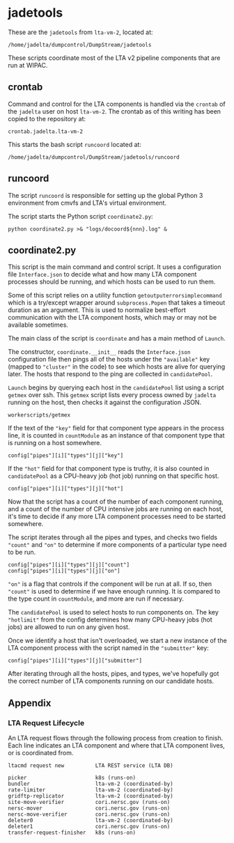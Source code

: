 # jadetools
These are the `jadetools` from `lta-vm-2`, located at:

    /home/jadelta/dumpcontrol/DumpStream/jadetools

These scripts coordinate most of the LTA v2 pipeline components that are
run at WIPAC.

## crontab
Command and control for the LTA components is handled via the `crontab` of
the `jadelta` user on host `lta-vm-2`. The crontab as of this writing has
been copied to the repository at:

    crontab.jadelta.lta-vm-2

This starts the bash script `runcoord` located at:

    /home/jadelta/dumpcontrol/DumpStream/jadetools/runcoord

## runcoord
The script `runcoord` is responsible for setting up the global Python 3
environment from cmvfs and LTA's virtual environment.

The script starts the Python script `coordinate2.py`:

    python coordinate2.py >& "logs/docoord${nnn}.log" &

## coordinate2.py
This script is the main command and control script. It uses a configuration
file `Interface.json` to decide what and how many LTA component processes
should be running, and which hosts can be used to run them.

Some of this script relies on a utility function `getoutputerrorsimplecommand`
which is a try/except wrapper around `subprocess.Popen` that takes a timeout
duration as an argument. This is used to normalize best-effort communication
with the LTA component hosts, which may or may not be available sometimes.

The main class of the script is `coordinate` and has a main method of `Launch`.

The constructor, `coordinate.__init__` reads the `Interface.json` configuration
file then pings all of the hosts under the `"available"` key (mapped to
`"cluster"` in the code) to see which hosts are alive for querying later. The
hosts that respond to the ping are collected in `candidatePool`.

`Launch` begins by querying each host in the `candidatePool` list using a
script `getmex` over ssh. This `getmex` script lists every process owned by
`jadelta` running on the host, then checks it against the configuration JSON.

    workerscripts/getmex

If the text of the `"key"` field for that component type appears in the process
line, it is counted in `countModule` as an instance of that component type that
is running on a host somewhere.

    config["pipes"][i]["types"][j]["key"]

If the `"hot"` field for that component type is truthy, it is also counted
in `candidatePool` as a CPU-heavy job (hot job) running on that specific host.

    config["pipes"][i]["types"][j]["hot"]

Now that the script has a count of the number of each component running, and a
count of the number of CPU intensive jobs are running on each host, it's time
to decide if any more LTA component processes need to be started somewhere.

The script iterates through all the pipes and types, and checks two fields
`"count"` and `"on"` to determine if more components of a particular type need
to be run.

    config["pipes"][i]["types"][j]["count"]
    config["pipes"][i]["types"][j]["on"]

`"on"` is a flag that controls if the component will be run at all. If so,
then `"count"` is used to determine if we have enough running. It is compared
to the type count in `countModule`, and more are run if necessary.

The `candidatePool` is used to select hosts to run components on. The key
`"hotlimit"` from the config determines how many CPU-heavy jobs (hot jobs)
are allowed to run on any given host.

Once we identify a host that isn't overloaded, we start a new instance of
the LTA component process with the script named in the `"submitter"` key:

    config["pipes"][i]["types"][j]["submitter"]

After iterating through all the hosts, pipes, and types, we've hopefully got
the correct number of LTA components running on our candidate hosts.

## Appendix

### LTA Request Lifecycle
An LTA request flows through the following process from creation to finish.
Each line indicates an LTA component and where that LTA component lives, or
is coordinated from.

    ltacmd request new          LTA REST service (LTA DB)

    picker                      k8s (runs-on)
    bundler                     lta-vm-2 (coordinated-by)
    rate-limiter                lta-vm-2 (coordinated-by)
    gridftp-replicator          lta-vm-2 (coordinated-by)
    site-move-verifier          cori.nersc.gov (runs-on)
    nersc-mover                 cori.nersc.gov (runs-on)
    nersc-move-verifier         cori.nersc.gov (runs-on)
    deleter0                    lta-vm-2 (coordinated-by)
    deleter1                    cori.nersc.gov (runs-on)
    transfer-request-finisher   k8s (runs-on)
